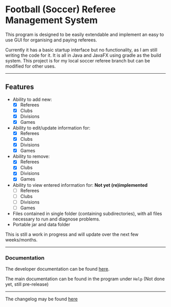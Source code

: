 # Football (Soccer) Referee Management System

This program is designed to be easily extendable and implement an easy to use GUI for organising and paying referees.

Currently it has a basic startup interface but no functionality, as I am still writing the code for it. It is all in Java and JavaFX using gradle as the build system.
This project is for my local soccer referee branch but can be modified for other uses.

---
## Features
- Ability to add new:
  - [x] Referees
  - [x] Clubs
  - [x] Divisions
  - [x] Games
- Ability to edit/update information for:
  - [x] Referees
  - [x] Clubs
  - [x] Divisions
  - [x] Games
- Ability to remove: 
  - [x] Referees
  - [x] Clubs
  - [x] Divisions
  - [x] Games
- Ability to view entered information for: **Not yet (re)implemented**
  - [ ] Referees
  - [ ] Clubs
  - [ ] Divisions
  - [ ] Games
- Files contained in single folder (containing subdirectories), with all files necessary to run and diagnose problems.
- Portable jar and data folder

This is still a work in progress and will update over the next few weeks/months.

---

### Documentation
The developer documentation can be found [here](https://ratchet2324.github.io/refereeManagement/Docs/index.html).

The main documentation can be found in the program under `Help` (Not done yet, still pre-release)

---
The changelog may be found [here](CHANGELOG.md)
